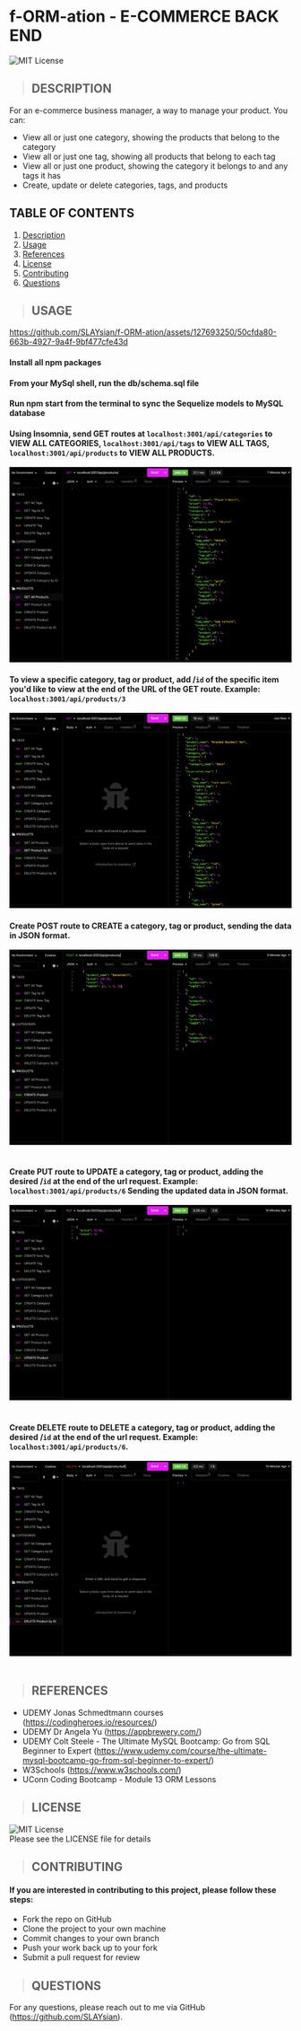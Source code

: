 # f-ORM-ation - E-COMMERCE BACK END

![MIT License](https://img.shields.io/badge/License-MIT-yellow.svg)

> ## DESCRIPTION
  For an e-commerce business manager, a way to manage your product. You can:
  - View all or just one category, showing the products that belong to the category
  - View all or just one tag, showing all products that belong to each tag
  - View all or just one product, showing the category it belongs to and any tags it has
  - Create, update or delete categories, tags, and products


## TABLE OF CONTENTS
  1. [Description](#description)
  2. [Usage](#usage)
  3. [References](#references)
  4. [License](#license)
  5. [Contributing](#contributing)
  6. [Questions](#questions)

> ## USAGE


https://github.com/SLAYsian/f-ORM-ation/assets/127693250/50cfda80-663b-4927-9a4f-9bf477cfe43d


#### Install all npm packages<br/>
#### From your MySql shell, run the db/schema.sql file <br/>
#### Run npm start from the terminal to sync the Sequelize models to MySQL database<br/>
#### Using Insomnia, send GET routes at `localhost:3001/api/categories` to VIEW ALL CATEGORIES, `localhost:3001/api/tags` to VIEW ALL TAGS, `localhost:3001/api/products` to VIEW ALL PRODUCTS.<br/><br/>![view all products](./images/get-all-products.png)<br/>
#### To view a specific category, tag or product, add /`id` of the specific item you'd like to view at the end of the URL of the GET route. Example: `localhost:3001/api/products/3`<br/><br/>![view product](./images/view-one-product.png)
#### Create POST route to CREATE a category, tag or product, sending the data in JSON format.<br/><br/>![create product](./images/create-product.png)<br/><br/>
#### Create PUT route to UPDATE a category, tag or product, adding the desired /`id` at the end of the url request. Example: `localhost:3001/api/products/6` Sending the updated data in JSON format.<br/><br/>![update product](./images/update-product.png)<br/><br/>

#### Create DELETE route to DELETE a category, tag or product, adding the desired /`id` at the end of the url request. Example: `localhost:3001/api/products/6`.<br/><br/>![delete product](./images/delete-product.png)<br/><br/>


> ## REFERENCES
- UDEMY Jonas Schmedtmann courses (https://codingheroes.io/resources/)
- UDEMY Dr Angela Yu (https://appbrewery.com/)
- UDEMY Colt Steele - The Ultimate MySQL Bootcamp: Go from SQL Beginner to Expert (https://www.udemy.com/course/the-ultimate-mysql-bootcamp-go-from-sql-beginner-to-expert/)
- W3Schools (https://www.w3schools.com/)
- UConn Coding Bootcamp - Module 13 ORM Lessons

> ## LICENSE
![MIT License](https://img.shields.io/badge/License-MIT-yellow.svg)<br/>
Please see the LICENSE file for details


> ## CONTRIBUTING
#### If you are interested in contributing to this project, please follow these steps:
- Fork the repo on GitHub
- Clone the project to your own machine
- Commit changes to your own branch
- Push your work back up to your fork
- Submit a pull request for review

> ## QUESTIONS
For any questions, please reach out to me via GitHub (https://github.com/SLAYsian).
